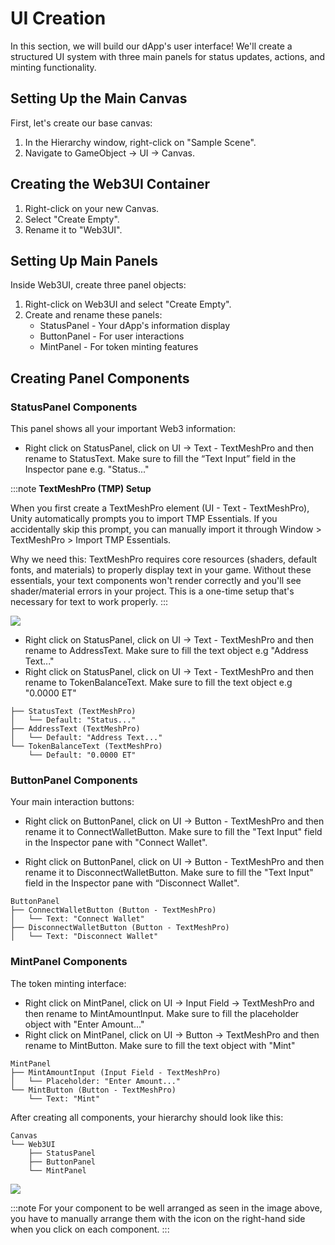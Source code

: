# UI Creation

In this section, we will build our dApp's user interface! We'll create a structured UI system with three main panels for status updates, actions, and minting functionality.

## Setting Up the Main Canvas

First, let's create our base canvas:

1. In the Hierarchy window, right-click on "Sample Scene".
2. Navigate to GameObject → UI → Canvas.

## Creating the Web3UI Container

1. Right-click on your new Canvas.
2. Select "Create Empty".
3. Rename it to "Web3UI".

## Setting Up Main Panels

Inside Web3UI, create three panel objects:

1. Right-click on Web3UI and select "Create Empty".
2. Create and rename these panels:
   - StatusPanel - Your dApp's information display
   - ButtonPanel - For user interactions
   - MintPanel - For token minting features

## Creating Panel Components

### StatusPanel Components

This panel shows all your important Web3 information:

- Right click on StatusPanel, click on UI → Text - TextMeshPro and then rename to StatusText. Make sure to fill the “Text Input” field in the Inspector pane e.g. "Status..."

:::note
**TextMeshPro (TMP) Setup**

When you first create a TextMeshPro element (UI - Text - TextMeshPro), Unity automatically prompts you to import TMP Essentials. If you accidentally skip this prompt, you can manually import it through Window > TextMeshPro > Import TMP Essentials.

Why we need this: TextMeshPro requires core resources (shaders, default fonts, and materials) to properly display text in your game. Without these essentials, your text components won't render correctly and you'll see shader/material errors in your project. This is a one-time setup that's necessary for text to work properly.
:::

![](/img/minidapps/unity-minidapp/status_text.png)

- Right click on StatusPanel, click on UI → Text - TextMeshPro and then rename to AddressText. Make sure to fill the text object e.g "Address Text..."
- Right click on StatusPanel, click on UI → Text - TextMeshPro and then rename to TokenBalanceText. Make sure to fill the text object e.g "0.0000 ET"

```code
├── StatusText (TextMeshPro)
│   └── Default: "Status..."
├── AddressText (TextMeshPro)
│   └── Default: "Address Text..."
└── TokenBalanceText (TextMeshPro)
    └── Default: "0.0000 ET"
```

### ButtonPanel Components

Your main interaction buttons:

- Right click on ButtonPanel, click on UI → Button - TextMeshPro and then rename it to ConnectWalletButton. Make sure to fill the "Text Input" field in the Inspector pane with "Connect Wallet".

- Right click on ButtonPanel, click on UI → Button - TextMeshPro and then rename it to DisconnectWalletButton. Make sure to fill the "Text Input" field in the Inspector pane with “Disconnect Wallet".

```code
ButtonPanel
├── ConnectWalletButton (Button - TextMeshPro)
│   └── Text: "Connect Wallet"
├── DisconnectWalletButton (Button - TextMeshPro)
│   └── Text: "Disconnect Wallet"
```

### MintPanel Components

The token minting interface:

- Right click on MintPanel, click on UI → Input Field → TextMeshPro and then rename to MintAmountInput. Make sure to fill the placeholder object with "Enter Amount…"
- Right click on MintPanel, click on UI → Button → TextMeshPro and then rename to MintButton. Make sure to fill the text object with "Mint"

```code
MintPanel
├── MintAmountInput (Input Field - TextMeshPro)
│   └── Placeholder: "Enter Amount..."
└── MintButton (Button - TextMeshPro)
    └── Text: "Mint"
```

After creating all components, your hierarchy should look like this:

```code
Canvas
└── Web3UI
    ├── StatusPanel
    ├── ButtonPanel
    └── MintPanel
```

![](/img/minidapps/unity-minidapp/unity-ui-canvas.png)

:::note
For your component to be well arranged as seen in the image above, you have to manually arrange them with the icon on the right-hand side when you click on each component.
:::
